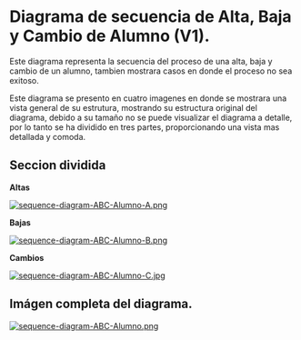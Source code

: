 # **Diagrama de secuencia de Alta, Baja y Cambio de Alumno (V1).**

Este diagrama representa la secuencia del proceso de una alta, baja y cambio de un alumno, tambien mostrara casos en donde
el proceso no sea exitoso.

Este diagrama se presento en cuatro imagenes en donde se mostrara una vista general de su estrutura, mostrando su estructura original del diagrama, debido a su tamaño no se puede visualizar el diagrama a detalle, por lo tanto se ha dividido en tres partes, proporcionando una vista mas detallada y comoda.

## Seccion dividida

**Altas**

[![sequence-diagram-ABC-Alumno-A.png](https://i.postimg.cc/htyP9YXc/sequence-diagram-ABC-Alumno-A.png)](https://postimg.cc/VJt8wD9V)

**Bajas**

[![sequence-diagram-ABC-Alumno-B.png](https://i.postimg.cc/J0L1rV2c/sequence-diagram-ABC-Alumno-B.png)](https://postimg.cc/vg0RhjMc)

**Cambios**

[![sequence-diagram-ABC-Alumno-C.jpg](https://i.postimg.cc/bJjXb09q/sequence-diagram-ABC-Alumno-C.jpg)](https://postimg.cc/hJM3RdYY)

## Imágen completa del diagrama.

[![sequence-diagram-ABC-Alumno.png](https://i.postimg.cc/s2vqb6wj/sequence-diagram-ABC-Alumno.png)](https://postimg.cc/bGfmtR7W)

